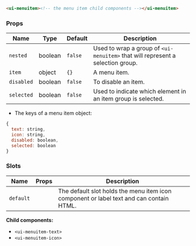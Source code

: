 ```html
<ui-menuitem><!-- the menu item child components --></ui-menuitem>
```

### Props

| Name       | Type    | Default | Description                                                                    |
| ---------- | ------- | ------- | ------------------------------------------------------------------------------ |
| `nested`   | boolean | `false` | Used to wrap a group of `<ui-menuitem>` that will represent a selection group. |
| `item`     | object  | `{}`    | A menu item.                                                                   |
| `disabled` | boolean | `false` | To disable an item.                                                            |
| `selected` | boolean | `false` | Used to indicate which element in an item group is selected.                   |

- The keys of a menu item object:

```js
{
  text: string,
  icon: string,
  disabled: boolean,
  selected: boolean
}
```

### Slots

| Name      | Props | Description                                                                             |
| --------- | ----- | --------------------------------------------------------------------------------------- |
| `default` |       | The default slot holds the menu item icon component or label text and can contain HTML. |

**Child components:**

- `<ui-menuitem-text>`
- `<ui-menuitem-icon>`
